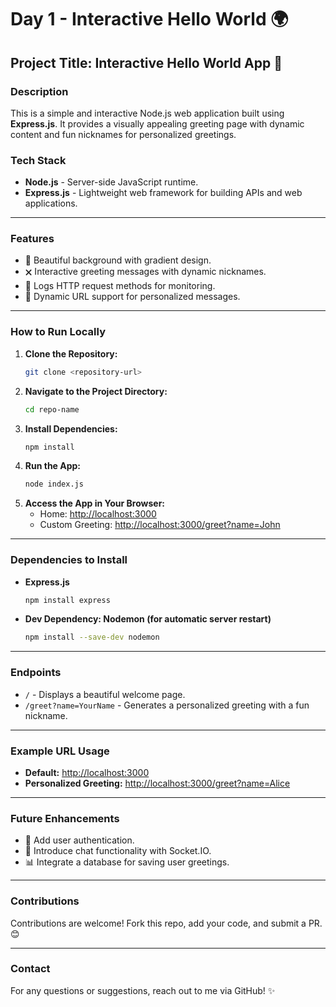 # Day 1 - Interactive Hello World 🌍

## Project Title: **Interactive Hello World App** 🚀

### **Description**
This is a simple and interactive Node.js web application built using **Express.js**. It provides a visually appealing greeting page with dynamic content and fun nicknames for personalized greetings.

### **Tech Stack**
- **Node.js** - Server-side JavaScript runtime.
- **Express.js** - Lightweight web framework for building APIs and web applications.

---

### **Features**
- 🌈 Beautiful background with gradient design.
- 🗙️ Interactive greeting messages with dynamic nicknames.
- 📝 Logs HTTP request methods for monitoring.
- 🔗 Dynamic URL support for personalized messages.

---

### **How to Run Locally**
1. **Clone the Repository:**
   ```bash
   git clone <repository-url>
   ```
2. **Navigate to the Project Directory:**
   ```bash
   cd repo-name
   ```
3. **Install Dependencies:**
   ```bash
   npm install
   ```
4. **Run the App:**
   ```bash
   node index.js
   ```
5. **Access the App in Your Browser:**
   - Home: [http://localhost:3000](http://localhost:3000)
   - Custom Greeting: [http://localhost:3000/greet?name=John](http://localhost:3000/greet?name=John)

---

### **Dependencies to Install**
- **Express.js**
  ```bash
  npm install express
  ```
- **Dev Dependency: Nodemon (for automatic server restart)**
  ```bash
  npm install --save-dev nodemon
  ```

---

### **Endpoints**
- `/` - Displays a beautiful welcome page.
- `/greet?name=YourName` - Generates a personalized greeting with a fun nickname.

---

### **Example URL Usage**
- **Default:** [http://localhost:3000](http://localhost:3000)
- **Personalized Greeting:** [http://localhost:3000/greet?name=Alice](http://localhost:3000/greet?name=Alice)

---

### **Future Enhancements**
- 🌟 Add user authentication.
- 💬 Introduce chat functionality with Socket.IO.
- 📊 Integrate a database for saving user greetings.

---

### **Contributions**
Contributions are welcome! Fork this repo, add your code, and submit a PR. 😊

---
### **Contact**
For any questions or suggestions, reach out to me via GitHub! ✨

